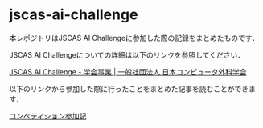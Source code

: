 # jscas-ai-challenge

本レポジトリはJSCAS AI Challengeに参加した際の記録をまとめたものです．

JSCAS AI Challengeについての詳細は以下のリンクを参照してください．

[JSCAS AI Challenge - 学会事業 | 一般社団法人 日本コンピュータ外科学会](https://www.jscas.org/business/2020/09/c83412be4feb3ca543c74d759fee400c073cda07.html)

以下のリンクから参加した際に行ったことをまとめた記事を読むことができます．

[コンペティション参加記](./summary.ipynb)
